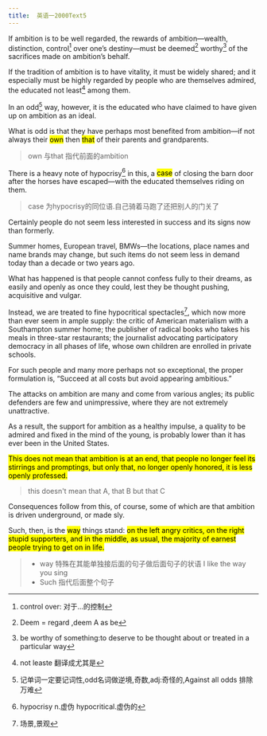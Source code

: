 ```yaml
---
title:  英语一2000Text5
--- 
```

If ambition is to be well regarded, the rewards of ambition—wealth, distinction, control[^1] over one’s destiny—must be deemed[^2] worthy[^3] of the sacrifices made on ambition’s behalf. 

If the tradition of ambition is to have vitality, it must be widely shared; and it especially must be highly regarded by people who are themselves admired, the educated not least[^4] among them. 

In an odd[^5] way, however, it is the educated who have claimed to have given up on ambition as an ideal.

What is odd is that they have perhaps most benefited from ambition—if not always their <mark>own</mark> then <mark>that</mark> of their parents and grandparents.
>own 与that 指代前面的ambition


There is a heavy note of hypocrisy[^6] in this, a <mark>case</mark> of closing the barn door after the horses have escaped—with the educated themselves riding on them. 
>case 为hypocrisy的同位语.自己骑着马跑了还把别人的门关了

Certainly people do not seem less interested in success and its signs now than formerly.

Summer homes, European travel, BMWs—the locations, place names and name brands may change, but such items do not seem less in demand today than a decade or two years ago.

What has happened is that people cannot confess fully to their dreams, as easily and openly as once they could, lest they be thought pushing, acquisitive and vulgar.

Instead, we are treated to fine hypocritical spectacles[^7], which now more than ever seem in ample supply: the critic of American materialism with a Southampton summer home; the publisher of radical books who takes his meals in three-star restaurants; the journalist advocating participatory democracy in all phases of life, whose own children are enrolled in private schools.

For such people and many more perhaps not so exceptional, the proper formulation is, “Succeed at all costs but avoid appearing ambitious.” 

The attacks on ambition are many and come from various angles; its public defenders are few and unimpressive, where they are not extremely unattractive. 

As a result, the support for ambition as a healthy impulse, a quality to be admired and fixed in the mind of the young, is probably lower than it has ever been in the United States. 

<mark>This does not mean that ambition is at an end, that people no longer feel its stirrings and promptings, but only that, no longer openly honored, it is less openly professed. 
</mark>
> this doesn't mean that A, that B but that C


Consequences follow from this, of course, some of which are that ambition is driven underground, or made sly. 

Such, then, is the <mark>way</mark> things stand:  <mark>on the left angry critics, on the right stupid supporters, and in the middle, as usual, the majority of earnest people trying to get on in life.</mark>
> - way 特殊在其能单独接后面的句子做后面句子的状语 I like the way you sing
> - Such 指代后面整个句子

[^1]: control over: 对于...的控制
[^2]: Deem = regard ,deem A as be 
[^3]: be worthy of something:to deserve to be thought about or treated in a particular way
[^4]: not leaste 翻译成尤其是
[^5]: 记单词一定要记词性,odd名词做逆境,奇数,adj:奇怪的,Against all odds 排除万难
[^6]: hypocrisy n.虚伪 hypocritical.虚伪的
[^7]: 场景,景观
